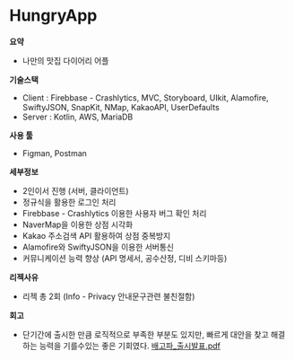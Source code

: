 # HungryApp

**요약**

- 나만의 맛집 다이어리 어플

**기술스택**

- Client : Firebbase - Crashlytics, MVC, Storyboard, UIkit, Alamofire, SwiftyJSON, SnapKit, NMap, KakaoAPI, UserDefaults
- Server : Kotlin, AWS, MariaDB

**사용 툴**

- Figman, Postman

**세부정보**

- 2인이서 진행 (서버, 클라이언트)
- 정규식을 활용한 로그인 처리
- Firebbase - Crashlytics 이용한 사용자 버그 확인 처리
- NaverMap을 이용한 상점 시각화
- Kakao 주소검색 API 활용하여 상점 중복방지
- Alamofire와 SwiftyJSON을 이용한 서버통신
- 커뮤니케이션 능력 향상 (API 명세서, 공수산정, 디비 스키마등)

**리젝사유**
- 리젝 총 2회 (Info - Privacy 안내문구관련 불친절함)

**회고**
<br>
- 단기간에 출시한 만큼 로직적으로 부족한 부분도 있지만, 빠르게 대안을 찾고 해결하는 능력을 기를수있는 좋은 기회였다.
[배고파_출시발표.pdf](https://s3-us-west-2.amazonaws.com/secure.notion-static.com/55602eef-3061-4f3a-962b-bc7ebbb99ef6/배고파_출시발표.pdf)
